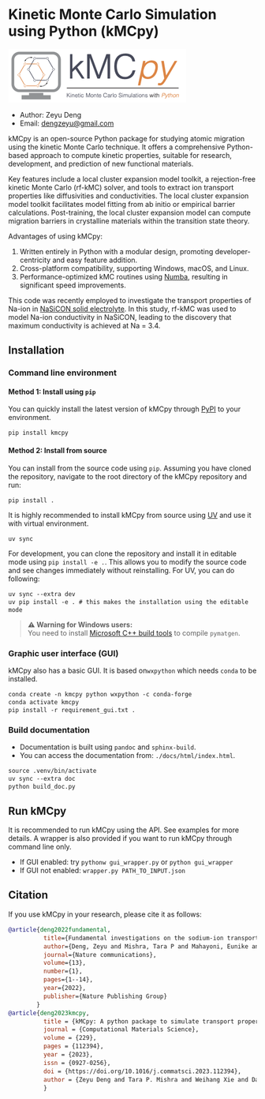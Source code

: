 # Kinetic Monte Carlo Simulation using Python (kMCpy)
![image](https://raw.githubusercontent.com/caneparesearch/kMCpy/master/docs/source/_static/kmcpy_logo.png)
- Author: Zeyu Deng
- Email: dengzeyu@gmail.com

kMCpy is an open-source Python package for studying atomic migration using the kinetic Monte Carlo technique. It offers a comprehensive Python-based approach to compute kinetic properties, suitable for research, development, and prediction of new functional materials.

Key features include a local cluster expansion model toolkit, a rejection-free kinetic Monte Carlo (rf-kMC) solver, and tools to extract ion transport properties like diffusivities and conductivities. The local cluster expansion model toolkit facilitates model fitting from ab initio or empirical barrier calculations. Post-training, the local cluster expansion model can compute migration barriers in crystalline materials within the transition state theory.

Advantages of using kMCpy:

1.  Written entirely in Python with a modular design, promoting developer-centricity and easy feature addition.
2.  Cross-platform compatibility, supporting Windows, macOS, and Linux.
3.  Performance-optimized kMC routines using [Numba](https://numba.pydata.org/), resulting in significant speed improvements.

This code was recently employed to investigate the transport properties of Na-ion in [NaSiCON solid electrolyte](https://www.nature.com/articles/s41467-022-32190-7). In this study, rf-kMC was used to model Na-ion conductivity in NaSiCON, leading to the discovery that maximum conductivity is achieved at Na = 3.4.

## Installation

### Command line environment
#### Method 1: Install using `pip`
You can quickly install the latest version of kMCpy through [PyPI](https://pypi.org/project/kmcpy/) to your environment.

```shell
pip install kmcpy
```

#### Method 2: Install from source

You can install from the source code using `pip`. Assuming you have cloned the repository, navigate to the root directory of the kMCpy repository and run:
```shell
pip install .
```

It is highly recommended to install kMCpy from source using [UV](https://docs.astral.sh/uv/getting-started/installation/) and use it with virtual environment.
```shell
uv sync
```

For development, you can clone the repository and install it in editable mode using `pip install -e .`. This allows you to modify the source code and see changes immediately without reinstalling. For UV, you can do following:
```shell
uv sync --extra dev
uv pip install -e . # this makes the installation using the editable mode
```

> **⚠️ Warning for Windows users:**  
> You need to install [Microsoft C++ build tools](https://visualstudio.microsoft.com/visual-cpp-build-tools/) to compile `pymatgen`.

### Graphic user interface (GUI)
kMCpy also has a basic GUI. It is based on`wxpython` which needs `conda` to be installed.
```shell
conda create -n kmcpy python wxpython -c conda-forge
conda activate kmcpy
pip install -r requirement_gui.txt .
```

### Build documentation
- Documentation is built using `pandoc` and `sphinx-build`.
- You can access the documentation from: `./docs/html/index.html`.
```shell
source .venv/bin/activate
uv sync --extra doc
python build_doc.py
```

## Run kMCpy
It is recommended to run kMCpy using the API. See examples for more details. A wrapper is also provided if you want to run kMCpy through command line only. 

- If GUI enabled: try `pythonw gui_wrapper.py` or `python gui_wrapper`
- If GUI not enabled: `wrapper.py PATH_TO_INPUT.json`

## Citation
If you use kMCpy in your research, please cite it as follows:

```bibtex
@article{deng2022fundamental,
          title={Fundamental investigations on the sodium-ion transport properties of mixed polyanion solid-state battery electrolytes},
          author={Deng, Zeyu and Mishra, Tara P and Mahayoni, Eunike and Ma, Qianli and Tieu, Aaron Jue Kang and Guillon, Olivier and Chotard, Jean-No{\"e}l and Seznec, Vincent and Cheetham, Anthony K and Masquelier, Christian and others},
          journal={Nature communications},
          volume={13},
          number={1},
          pages={1--14},
          year={2022},
          publisher={Nature Publishing Group}
        }
@article{deng2023kmcpy,
          title = {kMCpy: A python package to simulate transport properties in solids with kinetic Monte Carlo},
          journal = {Computational Materials Science},
          volume = {229},
          pages = {112394},
          year = {2023},
          issn = {0927-0256},
          doi = {https://doi.org/10.1016/j.commatsci.2023.112394},
          author = {Zeyu Deng and Tara P. Mishra and Weihang Xie and Daanyal Ahmed Saeed and Gopalakrishnan Sai Gautam and Pieremanuele Canepa},
          }
```